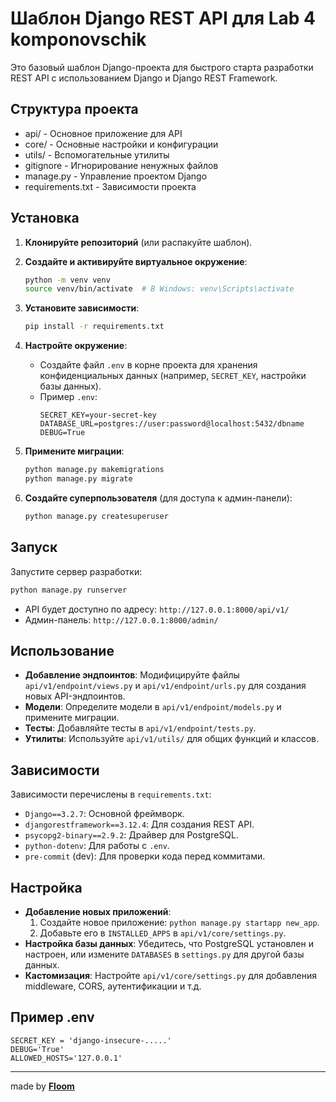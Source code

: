 # Шаблон Django REST API для Lab 4 komponovschik

Это базовый шаблон Django-проекта для быстрого старта разработки REST API с использованием Django и Django REST Framework.

## Структура проекта

 - api/ - Основное приложение для API
 - core/ - Основные настройки и конфигурации
 - utils/ - Вспомогательные утилиты
 - gitignore - Игнорирование ненужных файлов
 - manage.py - Управление проектом Django
 - requirements.txt - Зависимости проекта

## Установка

1. **Клонируйте репозиторий** (или распакуйте шаблон).

2. **Создайте и активируйте виртуальное окружение**:

   ```bash
   python -m venv venv
   source venv/bin/activate  # В Windows: venv\Scripts\activate
   ```

3. **Установите зависимости**:

   ```bash
   pip install -r requirements.txt
   ```

4. **Настройте окружение**:

   - Создайте файл `.env` в корне проекта для хранения конфиденциальных данных (например, `SECRET_KEY`, настройки базы данных).
   - Пример `.env`:
     ```
     SECRET_KEY=your-secret-key
     DATABASE_URL=postgres://user:password@localhost:5432/dbname
     DEBUG=True
     ```

5. **Примените миграции**:

   ```bash
   python manage.py makemigrations
   python manage.py migrate
   ```

6. **Создайте суперпользователя** (для доступа к админ-панели):

   ```bash
   python manage.py createsuperuser
   ```

## Запуск

Запустите сервер разработки:

```bash
python manage.py runserver
```

- API будет доступно по адресу: `http://127.0.0.1:8000/api/v1/`
- Админ-панель: `http://127.0.0.1:8000/admin/`

## Использование

- **Добавление эндпоинтов**: Модифицируйте файлы `api/v1/endpoint/views.py` и `api/v1/endpoint/urls.py` для создания новых API-эндпоинтов.
- **Модели**: Определите модели в `api/v1/endpoint/models.py` и примените миграции.
- **Тесты**: Добавляйте тесты в `api/v1/endpoint/tests.py`.
- **Утилиты**: Используйте `api/v1/utils/` для общих функций и классов.

## Зависимости

Зависимости перечислены в `requirements.txt`:

- `Django==3.2.7`: Основной фреймворк.
- `djangorestframework==3.12.4`: Для создания REST API.
- `psycopg2-binary==2.9.2`: Драйвер для PostgreSQL.
- `python-dotenv`: Для работы с `.env`.
- `pre-commit` (dev): Для проверки кода перед коммитами.

## Настройка

- **Добавление новых приложений**:
  1. Создайте новое приложение: `python manage.py startapp new_app`.
  2. Добавьте его в `INSTALLED_APPS` в `api/v1/core/settings.py`.
- **Настройка базы данных**: Убедитесь, что PostgreSQL установлен и настроен, или измените `DATABASES` в `settings.py` для другой базы данных.
- **Кастомизация**: Настройте `api/v1/core/settings.py` для добавления middleware, CORS, аутентификации и т.д.

## Пример .env

```
SECRET_KEY = 'django-insecure-.....'
DEBUG='True'
ALLOWED_HOSTS='127.0.0.1'
```

---
made by [**Floom**](https://github.com/Floom1)